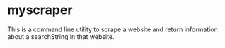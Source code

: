 # myscraper

This is a command line utility to scrape a website and return information about a searchString in that website.
